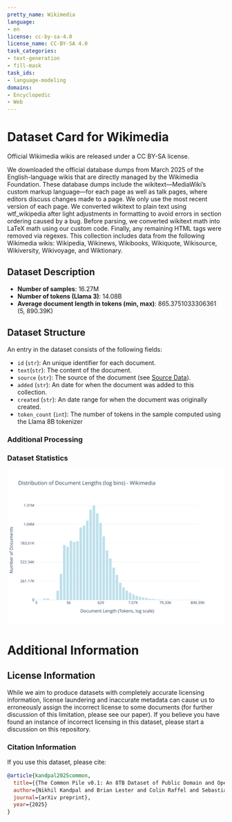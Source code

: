 ```yaml
---
pretty_name: Wikimedia
language:
- en
license: cc-by-sa-4.0
license_name: CC-BY-SA 4.0
task_categories:
- text-generation
- fill-mask
task_ids:
- language-modeling
domains:
- Encyclopedic
- Web
---
```


# Dataset Card for Wikimedia

<!-- START-SHORT DESCRIPTION -->
Official Wikimedia wikis are released under a CC BY-SA license.
<!-- END-SHORT DESCRIPTION -->

We downloaded the official database dumps from March 2025 of the English-language wikis that are directly managed by the Wikimedia Foundation. These database dumps include the wikitext—MediaWiki’s custom markup language—for each page as well as talk pages, where editors discuss changes made to a page. We only use the most recent version of each page. We converted wikitext to plain text using wtf_wikipedia after light adjustments in formatting to avoid errors in section ordering caused by a bug. Before parsing, we converted wikitext math into LaTeX math using our custom code. Finally, any remaining HTML tags were removed via regexes. This collection includes data from the following Wikimedia wikis: Wikipedia, Wikinews, Wikibooks, Wikiquote, Wikisource, Wikiversity, Wikivoyage, and Wiktionary.




## Dataset Description

<!-- START-DESC-STATS -->
- **Number of samples**: 16.27M
- **Number of tokens (Llama 3)**: 14.08B
- **Average document length in tokens (min, max)**: 865.3751033306361 (5, 890.39K)
<!-- END-DESC-STATS -->


## Dataset Structure
An entry in the dataset consists of the following fields:

- `id` (`str`): An unique identifier for each document.
- `text`(`str`): The content of the document.
- `source` (`str`): The source of the document (see [Source Data](#source-data)).
- `added` (`str`): An date for when the document was added to this collection.
- `created` (`str`): An date range for when the document was originally created.
- `token_count` (`int`): The number of tokens in the sample computed using the Llama 8B tokenizer


### Additional Processing


### Dataset Statistics

<!-- START-DATASET PLOTS -->
<p align="center">
<img src="./images/dist_document_length.svg" width="600" style="margin-right: 10px;" />
</p>
<!-- END-DATASET PLOTS -->


# Additional Information

## License Information
While we aim to produce datasets with completely accurate licensing information, license laundering and inaccurate metadata can cause us to erroneously assign the incorrect license to some documents (for further discussion of this limitation, please see our paper). If you believe you have found an instance of incorrect licensing in this dataset, please start a discussion on this repository.

### Citation Information

If you use this dataset, please cite:
```bibtex
@article{kandpal2025common,
  title={{The Common Pile v0.1: An 8TB Dataset of Public Domain and Openly Licensed Text}},
  author={Nikhil Kandpal and Brian Lester and Colin Raffel and Sebastian Majstorovic and Stella Biderman and Baber Abbasi and Luca Soldaini and Enrico Shippole and A. Feder Cooper and Aviya Skowron and Shayne Longpre and Lintang Sutawika and Alon Albalak and Zhenlin Xu and Guilherme Penedo and Loubna Ben  and Elie Bakouch and John David  and Honglu Fan and Dashiell Stander and Guangyu Song and Aaron Gokaslan and John Kirchenbauer and Tom Goldstein and Brian R and Bhavya Kailkhura and Tyler Murray},
  journal={arXiv preprint},
  year={2025}
}
```
